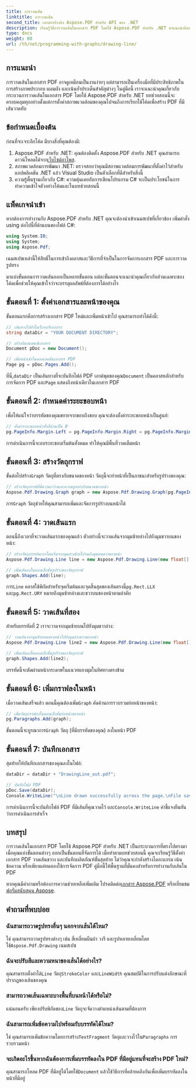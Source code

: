```yaml
---
title: การวาดเส้น
linktitle: การวาดเส้น
second_title: เอกสารอ้างอิง Aspose.PDF สำหรับ API ของ .NET
description: เรียนรู้วิธีการวาดเส้นในเอกสาร PDF โดยใช้ Aspose.PDF สำหรับ .NET คำแนะนำทีละขั้นตอนนี้ครอบคลุมถึงการตั้งค่าเอกสาร การเพิ่มเส้น และการบันทึกไฟล์
type: docs
weight: 80
url: /th/net/programming-with-graphs/drawing-line/
---
```

## การแนะนำ

การวาดเส้นในเอกสาร PDF อาจดูเหมือนเป็นงานง่ายๆ แต่สามารถเป็นเครื่องมือที่มีประสิทธิภาพในการสร้างภาพประกอบ แผนผัง และเน้นย้ำประเด็นสำคัญต่างๆ ในคู่มือนี้ เราจะแนะนำคุณเกี่ยวกับกระบวนการวาดเส้นในเอกสาร PDF โดยใช้ Aspose.PDF สำหรับ .NET บทช่วยสอนนี้จะครอบคลุมทุกอย่างตั้งแต่การตั้งค่าสภาพแวดล้อมของคุณไปจนถึงการเรียกใช้โค้ดเพื่อสร้าง PDF ที่มีเส้นวาดทับ

## ข้อกำหนดเบื้องต้น

ก่อนที่จะเจาะลึกโค้ด มีบางสิ่งที่คุณต้องมี:

1.  Aspose.PDF สำหรับ .NET: คุณต้องติดตั้ง Aspose.PDF สำหรับ .NET คุณสามารถดาวน์โหลดได้จาก[เว็บไซต์อาโพส](https://releases.aspose.com/pdf/net/).
2. สภาพแวดล้อมการพัฒนา .NET: ตรวจสอบว่าคุณมีสภาพแวดล้อมการพัฒนาที่ตั้งค่าไว้สำหรับแอปพลิเคชัน .NET แล้ว Visual Studio เป็นตัวเลือกที่ดีสำหรับสิ่งนี้
3. ความรู้พื้นฐานเกี่ยวกับ C#: ความคุ้นเคยกับการเขียนโปรแกรม C# จะเป็นประโยชน์ในการทำความเข้าใจตัวอย่างโค้ดและในบทช่วยสอนนี้

## แพ็คเกจนำเข้า

หากต้องการทำงานกับ Aspose.PDF สำหรับ .NET คุณจะต้องนำเข้าเนมสเปซที่เกี่ยวข้อง เพิ่มคำสั่ง using ต่อไปนี้ที่ด้านบนของไฟล์ C#:

```csharp
using System.IO;
using System;
using Aspose.Pdf;
```

เนมสเปซเหล่านี้ให้สิทธิ์ในการเข้าถึงคลาสและวิธีการที่จำเป็นในการจัดการเอกสาร PDF และการวาดรูปทรง

มาแบ่งขั้นตอนการวาดเส้นออกเป็นหลายขั้นตอน แต่ละขั้นตอนจะแนะนำคุณเกี่ยวกับส่วนเฉพาะของโค้ดเพื่อช่วยให้คุณเข้าใจว่าจะบรรลุผลลัพธ์ที่ต้องการได้อย่างไร

## ขั้นตอนที่ 1: ตั้งค่าเอกสารและหน้าของคุณ

ขั้นตอนแรกคือการสร้างเอกสาร PDF ใหม่และเพิ่มหน้าเข้าไป คุณสามารถทำได้ดังนี้:

```csharp
// เส้นทางไปยังไดเร็กทอรีเอกสาร
string dataDir = "YOUR DOCUMENT DIRECTORY";

// สร้างอินสแตนซ์เอกสาร
Document pDoc = new Document();

// เพิ่มหน้าเข้าในคอลเลคชันเอกสาร PDF
Page pg = pDoc.Pages.Add();
```

 ที่นี่,`dataDir` เป็นเส้นทางที่จะบันทึกไฟล์ PDF เอาต์พุตของคุณ`Document` เป็นคลาสหลักสำหรับการจัดการ PDF และ`Page` แสดงถึงหน้าเดียวในเอกสาร PDF

## ขั้นตอนที่ 2: กำหนดค่าระยะขอบหน้า

เพื่อให้แน่ใจว่าบรรทัดของคุณขยายจากขอบถึงขอบ คุณจะต้องตั้งค่าระยะขอบหน้าเป็นศูนย์:

```csharp
// ตั้งค่าระยะขอบหน้าทั้งสี่ด้านเป็น 0
pg.PageInfo.Margin.Left = pg.PageInfo.Margin.Right = pg.PageInfo.Margin.Bottom = pg.PageInfo.Margin.Top = 0;
```

การดำเนินการนี้จะลบระยะขอบเริ่มต้นทั้งหมด ทำให้คุณมีพื้นที่วาดเต็มหน้า

## ขั้นตอนที่ 3: สร้างวัตถุกราฟ

 ขั้นต่อไปสร้าง`Graph` วัตถุที่ตรงกับขนาดของหน้า วัตถุนี้จะทำหน้าที่เป็นภาชนะสำหรับรูปร่างของคุณ:

```csharp
// สร้างวัตถุกราฟที่มีความกว้างและความสูงเท่ากับขนาดของหน้า
Aspose.Pdf.Drawing.Graph graph = new Aspose.Pdf.Drawing.Graph(pg.PageInfo.Width, pg.PageInfo.Height);
```

 การ`Graph` วัตถุช่วยให้คุณสามารถเพิ่มและจัดการรูปร่างบนหน้าได้

## ขั้นตอนที่ 4: วาดเส้นแรก

ตอนนี้ถึงเวลาที่จะวาดเส้นแรกของคุณแล้ว ตัวอย่างนี้จะวาดเส้นจากมุมซ้ายล่างไปยังมุมขวาบนของหน้า:

```csharp
// สร้างวัตถุบรรทัดแรกโดยเริ่มจากมุมล่างซ้ายไปจนถึงมุมบนขวาของหน้า
Aspose.Pdf.Drawing.Line line = new Aspose.Pdf.Drawing.Line(new float[] { (float)pg.Rect.LLX, 0, (float)pg.PageInfo.Width, (float)pg.Rect.URY });

// เพิ่มเส้นลงในคอลเล็กชั่นรูปร่างของวัตถุกราฟ
graph.Shapes.Add(line);
```

 การ`Line` คลาสใช้พิกัดสำหรับจุดเริ่มต้นและจุดสิ้นสุดของเส้นตรงนี้`pg.Rect.LLX` และ`pg.Rect.URY` หมายถึงมุมซ้ายล่างและขวาบนของหน้าตามลำดับ

## ขั้นตอนที่ 5: วาดเส้นที่สอง

สำหรับบรรทัดที่ 2 เราจะวาดจากมุมซ้ายบนไปยังมุมขวาล่าง:

```csharp
// วาดเส้นจากมุมซ้ายบนของหน้าไปยังมุมล่างขวาของหน้า
Aspose.Pdf.Drawing.Line line2 = new Aspose.Pdf.Drawing.Line(new float[] { 0, (float)pg.Rect.URY, (float)pg.PageInfo.Width, (float)pg.Rect.LLX });

// เพิ่มเส้นลงในคอลเล็กชั่นรูปร่างของวัตถุกราฟ
graph.Shapes.Add(line2);
```

บรรทัดนี้จะตัดผ่านหน้ากระดาษในแนวทแยงมุมในทิศทางตรงข้าม

## ขั้นตอนที่ 6: เพิ่มกราฟลงในหน้า

 เมื่อวาดเส้นเสร็จแล้ว ตอนนี้คุณต้องเพิ่ม`Graph` คัดค้านการรวบรวมย่อหน้าของหน้า:

```csharp
// เพิ่มวัตถุกราฟลงในคอลเล็กชั่นย่อหน้าของหน้า
pg.Paragraphs.Add(graph);
```

 ขั้นตอนนี้จะบูรณาการ`Graph` วัตถุ (ที่มีบรรทัดของคุณ) ลงในหน้า PDF

## ขั้นตอนที่ 7: บันทึกเอกสาร

สุดท้ายให้บันทึกเอกสารของคุณลงในไฟล์:

```csharp
dataDir = dataDir + "DrawingLine_out.pdf";

// บันทึกไฟล์ PDF
pDoc.Save(dataDir);
Console.WriteLine("\nLine drawn successfully across the page.\nFile saved at " + dataDir);
```

 การดำเนินการนี้จะบันทึกไฟล์ PDF ที่มีเส้นที่คุณวาดไว้ และ`Console.WriteLine` คำชี้แจงยืนยันว่าการดำเนินการสำเร็จ

## บทสรุป

การวาดเส้นในเอกสาร PDF โดยใช้ Aspose.PDF สำหรับ .NET เป็นกระบวนการที่ตรงไปตรงมาเมื่อคุณแบ่งขั้นตอนต่างๆ ออกเป็นขั้นตอนที่จัดการได้ เมื่อทำตามบทช่วยสอนนี้ คุณจะเรียนรู้วิธีตั้งค่าเอกสาร PDF วาดเส้นขวาง และบันทึกผลิตภัณฑ์ขั้นสุดท้าย ไม่ว่าคุณจะกำลังสร้างไดอะแกรม เน้นข้อความ หรือเพียงแค่ทดลองใช้การจัดการ PDF คู่มือนี้ให้พื้นฐานที่มั่นคงสำหรับการทำงานกับเส้นใน PDF

 หากคุณมีคำถามหรือต้องการความช่วยเหลือเพิ่มเติม โปรดติดต่อ[เอกสาร Aspose.PDF](https://reference.aspose.com/pdf/net/) หรือเยี่ยมชม[ฟอรั่มสนับสนุน Aspose](https://forum.aspose.com/c/pdf/10).

## คำถามที่พบบ่อย

### ฉันสามารถวาดรูปทรงอื่นๆ นอกจากเส้นได้ไหม?
 ใช่ คุณสามารถวาดรูปทรงต่างๆ เช่น สี่เหลี่ยมผืนผ้า วงรี และรูปหลายเหลี่ยมโดยใช้`Aspose.Pdf.Drawing` เนมสเปซ

### ฉันจะปรับสีและความหนาของเส้นได้อย่างไร?
 คุณสามารถตั้งค่าได้`Line` วัตถุ`StrokeColor` และ`LineWidth` คุณสมบัติในการปรับแต่งลักษณะที่ปรากฏของเส้นของคุณ

### สามารถวาดเส้นเฉพาะบางพื้นที่บนหน้าได้หรือไม่?
 แน่นอนครับ เพียงปรับพิกัดของ`Line` วัตถุจะจัดวางตำแหน่งเส้นตามที่ต้องการ

### ฉันสามารถเพิ่มข้อความไปพร้อมกับบรรทัดได้ไหม?
 ใช่ คุณสามารถเพิ่มข้อความโดยการสร้าง`TextFragment` วัตถุและวางไว้ใน`Paragraphs` การรวบรวมหน้า

### จะเกิดอะไรขึ้นหากฉันต้องการเพิ่มบรรทัดลงใน PDF ที่มีอยู่แทนที่จะสร้าง PDF ใหม่?
 คุณสามารถโหลด PDF ที่มีอยู่ได้โดยใช้`Document` แล้วใช้วิธีการที่คล้ายคลึงกันเพื่อเพิ่มบรรทัดลงในหน้าที่มีอยู่
